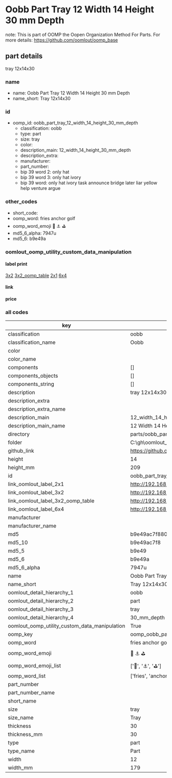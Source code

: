 # Oobb Part Tray 12 Width 14 Height 30 mm Depth  

note: This is part of OOMP the Oopen Organization Method For Parts. For more details: https://github.com/oomlout/oomp_base

##  part details
  



tray 12x14x30



### name
* name: Oobb Part Tray 12 Width 14 Height 30 mm Depth
* name_short: Tray 12x14x30 
### id
* oomp_id: oobb_part_tray_12_width_14_height_30_mm_depth
  * classification: oobb
  * type: part
  * size: tray
  * color: 
  * description_main: 12_width_14_height_30_mm_depth
  * description_extra: 
  * manufacturer: 
  * part_number: 
  * bip 39 word 2: only hat
  * bip 39 word 3: only hat ivory
  * bip 39 word: only hat ivory task announce bridge later liar yellow help venture argue

### other_codes
* short_code: 
* oomp_word: fries anchor golf
* oomp_word_emoji :fries: :anchor: :golf:
* md5_6_alpha: 7947u
* md5_6: b9e49a






### oomlout_oomp_utility_custom_data_manipulation
#### label print
[3x2](http://192.168.1.245:1112/?label=oomp%207947u)
[3x2_oomp_table](http://192.168.1.108:1112/?label=oomp%207947u)
[2x1](http://192.168.1.242:1112/?label=oomp%207947u)
[6x4](http://192.168.1.55:1112/?label=oomp%207947u)    

#### link

                              

#### price







### all codes 
| key | value |  
| --- | --- |  
| classification | oobb |  
| classification_name | Oobb |  
| color |  |  
| color_name |  |  
| components | [] |  
| components_objects | [] |  
| components_string | [] |  
| description | tray 12x14x30 |  
| description_extra |  |  
| description_extra_name |  |  
| description_main | 12_width_14_height_30_mm_depth |  
| description_main_name | 12 Width 14 Height 30 mm Depth |  
| directory | parts/oobb_part_tray_12_width_14_height_30_mm_depth |  
| folder | C:\gh\oomlout_oobb_version_4_generated_parts\parts\oobb_part_tray_12_width_14_height_30_mm_depth |  
| github_link | https://github.com/oomlout/oomlout_oomp_part_src/tree/main/parts/oobb_part_tray_12_width_14_height_30_mm_depth |  
| height | 14 |  
| height_mm | 209 |  
| id | oobb_part_tray_12_width_14_height_30_mm_depth |  
| link_oomlout_label_2x1 | http://192.168.1.242:1112/?label=oomp%207947u |  
| link_oomlout_label_3x2 | http://192.168.1.245:1112/?label=oomp%207947u |  
| link_oomlout_label_3x2_oomp_table | http://192.168.1.108:1112/?label=oomp%207947u |  
| link_oomlout_label_6x4 | http://192.168.1.55:1112/?label=oomp%207947u |  
| manufacturer |  |  
| manufacturer_name |  |  
| md5 | b9e49ac7f880cfa86f04ade0edda64d8 |  
| md5_10 | b9e49ac7f8 |  
| md5_5 | b9e49 |  
| md5_6 | b9e49a |  
| md5_6_alpha | 7947u |  
| name | Oobb Part Tray 12 Width 14 Height 30 mm Depth |  
| name_short | Tray 12x14x30  |  
| oomlout_detail_hierarchy_1 | oobb |  
| oomlout_detail_hierarchy_2 | part |  
| oomlout_detail_hierarchy_3 | tray |  
| oomlout_detail_hierarchy_4 | 30_mm_depth |  
| oomlout_oomp_utility_custom_data_manipulation | True |  
| oomp_key | oomp_oobb_part_tray_12_width_14_height_30_mm_depth |  
| oomp_word | fries anchor golf |  
| oomp_word_emoji | :fries: :anchor: :golf: |  
| oomp_word_emoji_list | [':fries:', ':anchor:', ':golf:'] |  
| oomp_word_list | ['fries', 'anchor', 'golf'] |  
| part_number |  |  
| part_number_name |  |  
| short_name |  |  
| size | tray |  
| size_name | Tray |  
| thickness | 30 |  
| thickness_mm | 30 |  
| type | part |  
| type_name | Part |  
| width | 12 |  
| width_mm | 179 |  
